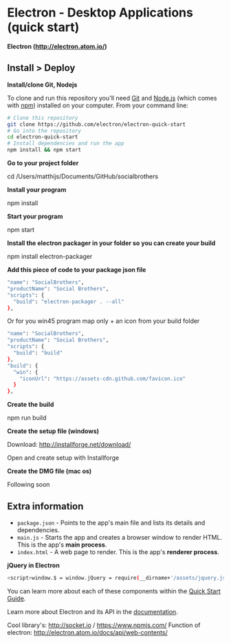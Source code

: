 # Electron - Desktop Applications (quick start)
**Electron (http://electron.atom.io/)**

## Install > Deploy
**Install/clone Git, Nodejs**

To clone and run this repository you'll need [Git](https://git-scm.com) and [Node.js](https://nodejs.org/en/download/) (which comes with [npm](http://npmjs.com)) installed on your computer. From your command line:

```bash
# Clone this repository
git clone https://github.com/electron/electron-quick-start
# Go into the repository
cd electron-quick-start
# Install dependencies and run the app
npm install && npm start
```

**Go to your project folder**

cd /Users/matthijs/Documents/GitHub/socialbrothers


**Install your program**

npm install


**Start your program**

npm start


**Install the electron packager in your folder so you can create your build**

npm install electron-packager


**Add this piece of code to your package json file**

```bash
"name": "SocialBrothers",
"productName": "Social Brothers",
"scripts": {
  "build": "electron-packager . --all"
},
```
Or for you win45 program map only + an icon from your build folder
```bash
"name": "SocialBrothers",
"productName": "Social Brothers",
"scripts": {
  "build": "build"
},
"build": {
  "win": {
    "iconUrl": "https://assets-cdn.github.com/favicon.ico"
  }
},
```

**Create the build**

npm run build


**Create the setup file (windows)**

Download: http://installforge.net/download/

Open and create setup with Installforge


**Create the DMG file (mac os)**

Following soon

## Extra information
- `package.json` - Points to the app's main file and lists its details and dependencies.
- `main.js` - Starts the app and creates a browser window to render HTML. This is the app's **main process**.
- `index.html` - A web page to render. This is the app's **renderer process**.

**jQuery in Electron**
```bash
<script>window.$ = window.jQuery = require(__dirname+'/assets/jquery.js');</script>
```

You can learn more about each of these components within the [Quick Start Guide](http://electron.atom.io/docs/latest/tutorial/quick-start).

Learn more about Electron and its API in the [documentation](http://electron.atom.io/docs/latest).

Cool library's: http://socket.io / https://www.npmjs.com/
Function of electron: http://electron.atom.io/docs/api/web-contents/







